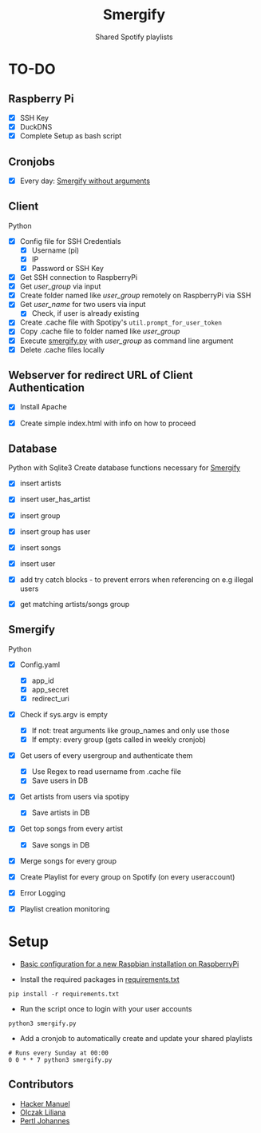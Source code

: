 <h1 align=center>Smergify</h1>

<p align=center>Shared Spotify playlists</p>

# TO-DO
## Raspberry Pi
- [x] SSH Key
- [x] DuckDNS
- [x] Complete Setup as bash script

## Cronjobs
- [x] Every day: [Smergify without arguments](#smergify)

## Client
Python
- [x] Config file for SSH Credentials
    - [x] Username (pi)
    - [x] IP
    - [x] Password or SSH Key
- [x] Get SSH connection to RaspberryPi
- [x] Get *user_group* via input
- [x] Create folder named like *user_group* remotely on RaspberryPi via SSH
- [x] Get *user_name* for two users via input
   - [x] Check, if user is already existing
- [x] Create .cache file with Spotipy's ```util.prompt_for_user_token```
- [x] Copy .cache file to folder named like *user_group*
- [x] Execute [smergify.py](server/smergify.py) with *user_group* as command line argument
- [x] Delete .cache files locally

## Webserver for redirect URL of Client Authentication
- [x] Install Apache
- [x] Create simple index.html with info on how to proceed

 
## Database
Python with Sqlite3
Create database functions necessary for [Smergify](#smergify)
- [x] insert artists
- [x] insert user_has_artist
- [x] insert group
- [x] insert group has user
- [x] insert songs
- [x] insert user
- [x] add try catch blocks - to prevent errors when referencing on e.g illegal users 
- [x] get matching artists/songs group

 
## Smergify
Python
- [x] Config.yaml
    - [x] app_id
    - [x] app_secret
    - [x] redirect_uri
- [x] Check if sys.argv is empty
    - [x] If not: treat arguments like group_names and only use those
    - [x] If empty: every group (gets called in weekly cronjob)
- [x] Get users of every usergroup and authenticate them
    - [x] Use Regex to read username from .cache file
    - [x] Save users in DB
- [x] Get artists from users via spotipy
    - [x] Save artists in DB
- [x] Get top songs from every artist
    - [x] Save songs in DB
- [x] Merge songs for every group
- [x] Create Playlist for every group on Spotify (on every useraccount)
- [x] Error Logging
- [x] Playlist creation monitoring


# Setup

* [Basic configuration for a new Raspbian installation on RaspberryPi](https://gist.github.com/LiliOlczak/2cb261a6f03f09fcf04d7090a691e30c)

* Install the required packages in [requirements.txt](requirements.txt)

```
pip install -r requirements.txt
```

* Run the script once to login with your user accounts

```
python3 smergify.py
```

* Add a cronjob to automatically create and update your shared playlists

```
# Runs every Sunday at 00:00
0 0 * * 7 python3 smergify.py
```


## Contributors
* [Hacker Manuel](https://github.com/HackerManuel)
* [Olczak Liliana](https://github.com/LiliOlczack)
* [Pertl Johannes](https://github.com/JohannesPertl)
